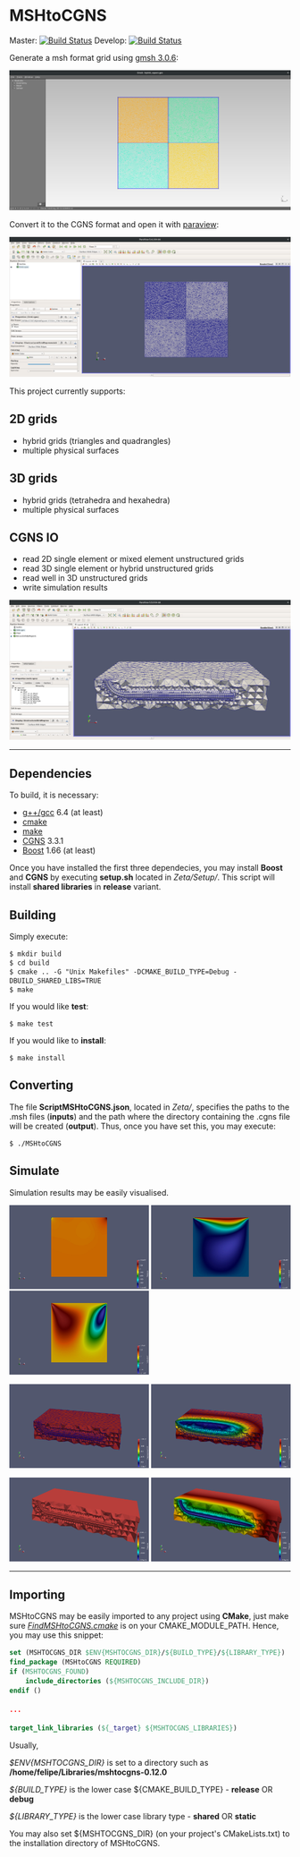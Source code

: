 # MSHtoCGNS

Master: [![Build Status](https://travis-ci.org/felipegiacomelli/MSHtoCGNS.svg?branch=master)](https://travis-ci.org/felipegiacomelli/MSHtoCGNS)
Develop: [![Build Status](https://travis-ci.org/felipegiacomelli/MSHtoCGNS.svg?branch=develop)](https://travis-ci.org/felipegiacomelli/MSHtoCGNS)

Generate a msh format grid using [gmsh 3.0.6](http://gmsh.info/):

<img src="Zeta/Images/grid_gmsh.png" alt="gmsh" height=250 width=600  />

Convert it to the CGNS format and open it with [paraview](https://www.paraview.org/):

<img src="Zeta/Images/paraview_grid.png" alt="paraview" height=250 width=600  />

This project currently supports:

## 2D grids
- hybrid grids (triangles and quadrangles)
- multiple physical surfaces

## 3D grids
- hybrid grids (tetrahedra and hexahedra)
- multiple physical surfaces

## CGNS IO
- read 2D single element or mixed element unstructured grids
- read 3D single element or hybrid unstructured grids
- read well in 3D unstructured grids
- write simulation results

<img src="Zeta/Images/paraview_hybrid_3d_with_well.png"  height=250 width=600  />

---

## Dependencies

To build, it is necessary:

- [g++/gcc](https://gcc.gnu.org/) 6.4 (at least)
- [cmake](https://cmake.org/)
- [make](https://www.gnu.org/software/make/)
- [CGNS](https://cgns.github.io/index.html) 3.3.1
- [Boost](https://www.boost.org/) 1.66 (at least)

Once you have installed the first three dependecies, you may install **Boost** and **CGNS** by executing **setup.sh** located in *Zeta/Setup/*. This script will install **shared libraries** in **release** variant.

## Building

Simply execute:

```shell
$ mkdir build
$ cd build
$ cmake .. -G "Unix Makefiles" -DCMAKE_BUILD_TYPE=Debug -DBUILD_SHARED_LIBS=TRUE
$ make
```

If you would like **test**:
```shell
$ make test
```

If you would like to **install**:
```shell
$ make install
```

## Converting

The file **ScriptMSHtoCGNS.json**, located in *Zeta/*, specifies the paths to the .msh files (**inputs**) and the path where the directory containing the .cgns file will be created (**output**). Thus, once you have set this, you may execute:

```shell
$ ./MSHtoCGNS
```

## Simulate

Simulation results may be easily visualised.

<p float="left">
    <img src="Zeta/Images/2D/Pressure.jpg"  alt="gmsh" height=150 width=250  />
    <img src="Zeta/Images/2D/VelocityX.jpg" alt="gmsh" height=150 width=250  />
    <img src="Zeta/Images/2D/VelocityY.jpg" alt="gmsh" height=150 width=250  />
</p>

<p float="left">
    <img src="Zeta/Images/3D/DisplacementZ-first.png"  alt="gmsh" height=150 width=250  />
    <img src="Zeta/Images/3D/DisplacementZ-last.png" alt="gmsh" height=150 width=250  />
</p>

<p float="left">
    <img src="Zeta/Images/3D/Pressure-first.png"  alt="gmsh" height=150 width=250  />
    <img src="Zeta/Images/3D/Pressure-last.png" alt="gmsh" height=150 width=250  />
</p>

---

## Importing

MSHtoCGNS may be easily imported to any project using **CMake**, just make sure [*FindMSHtoCGNS.cmake*](Zeta/CMakeModules/FindMSHtoCGNS.cmake)  is on your CMAKE_MODULE_PATH. Hence, you may use this snippet:

```cmake
set (MSHTOCGNS_DIR $ENV{MSHTOCGNS_DIR}/${BUILD_TYPE}/${LIBRARY_TYPE})
find_package (MSHtoCGNS REQUIRED)
if (MSHTOCGNS_FOUND)
    include_directories (${MSHTOCGNS_INCLUDE_DIR})
endif ()

...

target_link_libraries (${_target} ${MSHTOCGNS_LIBRARIES})
```
Usually,

*$ENV{MSHTOCGNS_DIR}* is set to a directory such as **/home/felipe/Libraries/mshtocgns-0.12.0**

*${BUILD_TYPE}* is the lower case ${CMAKE_BUILD_TYPE} - **release** OR **debug**

*${LIBRARY_TYPE}* is the lower case library type - **shared** OR **static**

You may also set ${MSHTOCGNS_DIR} (on your project's CMakeLists.txt) to the installation directory of MSHtoCGNS.
